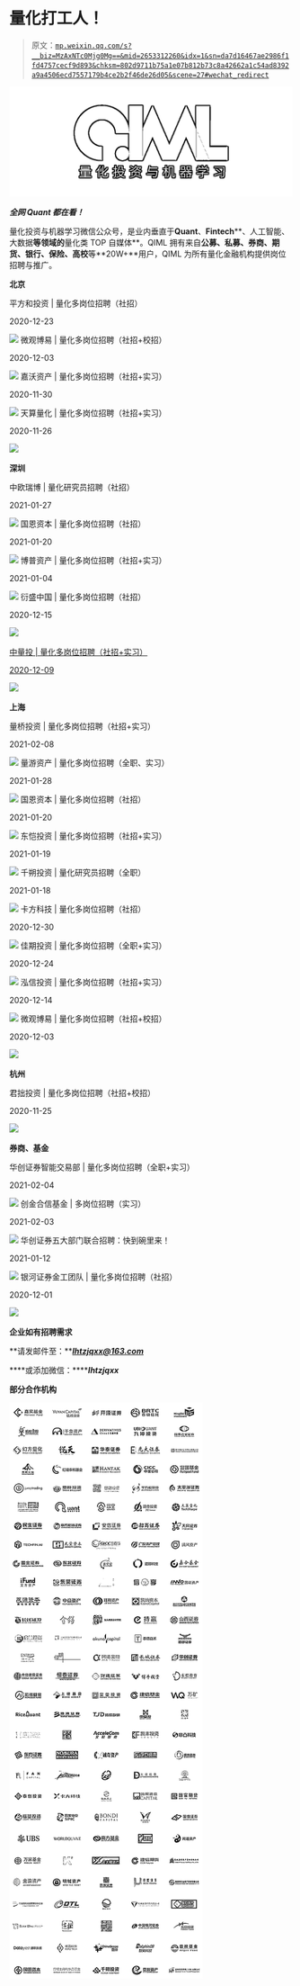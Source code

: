 # 量化打工人！

> 原文：[`mp.weixin.qq.com/s?__biz=MzAxNTc0Mjg0Mg==&mid=2653312260&idx=1&sn=da7d16467ae2986f1fd4757cecf9d893&chksm=802d9711b75a1e07b812b73c8a42662a1c54ad8392a9a4506ecd7557179b4ce2b2f46de26d05&scene=27#wechat_redirect`](http://mp.weixin.qq.com/s?__biz=MzAxNTc0Mjg0Mg==&mid=2653312260&idx=1&sn=da7d16467ae2986f1fd4757cecf9d893&chksm=802d9711b75a1e07b812b73c8a42662a1c54ad8392a9a4506ecd7557179b4ce2b2f46de26d05&scene=27#wechat_redirect)

![](img/5f7e444cbd0879522a8a640b9a701dd5.png)

***全网 Quant 都在看！***

量化投资与机器学习微信公众号，是业内垂直于**Quant**、**Fintech****、人工智能、大数据**等领域的**量化类 TOP 自媒体**。QIML 拥有来自**公募、私募、券商、期货、银行、保险、高校**等**20W+**用户，QIML 为所有量化金融机构提供岗位招聘与推广。

**北京**

 平方和投资 | 量化多岗位招聘（社招）

2020-12-23

![](http://mp.weixin.qq.com/s?__biz=MzAxNTc0Mjg0Mg==&mid=2653309807&idx=2&sn=ac731a01767dd75ee0a38529ad00bffc&chksm=802d897ab75a006cf4ef3f3868ebfa13906c92cefb26efcdd2ee6ce5dd616c04ad57cf16fd94&scene=21#wechat_redirect) 微观博易 | 量化多岗位招聘（社招+校招）

2020-12-03

![](http://mp.weixin.qq.com/s?__biz=MzAxNTc0Mjg0Mg==&mid=2653308257&idx=2&sn=778a9236c40078747078061980bd07c4&chksm=802d8774b75a0e626247a689cbeed2dbb2d9326fc2cac74d4b074fc10a3d62107e9d32b9eb40&scene=21#wechat_redirect) 嘉沃资产 | 量化多岗位招聘（社招+实习）

2020-11-30

![](http://mp.weixin.qq.com/s?__biz=MzAxNTc0Mjg0Mg==&mid=2653308159&idx=2&sn=bbfd521e4106121710ffc2b88358e9bb&chksm=802d86eab75a0ffc4061bb9792437797cb105cc83be99bd929a87d3fd199194d92ebf7980b1e&scene=21#wechat_redirect) 天算量化 | 量化多岗位招聘（社招+实习）

2020-11-26

![](http://mp.weixin.qq.com/s?__biz=MzAxNTc0Mjg0Mg==&mid=2653308124&idx=2&sn=fa4cc6934628a2a5d579eaf9c975ce2b&chksm=802d86c9b75a0fdf7a71f7fb20f8dac68d95efbe34ec4fa559d6b717aef46b85a6228898ec4c&scene=21#wechat_redirect)

**深圳**

 中欧瑞博 | 量化研究员招聘（社招）

2021-01-27

![](http://mp.weixin.qq.com/s?__biz=MzAxNTc0Mjg0Mg==&mid=2653311376&idx=2&sn=67f23341cf8abd467e3f812f0d499b24&chksm=802d9385b75a1a93b8739d4a98f9da731dd10b1d57651d0003613019e54e553b4382c577312e&scene=21#wechat_redirect) 国恩资本 | 量化多岗位招聘（社招）

2021-01-20

![](http://mp.weixin.qq.com/s?__biz=MzAxNTc0Mjg0Mg==&mid=2653310880&idx=2&sn=de564b90362549af7ea44dd541fb18e5&chksm=802d8db5b75a04a3019fff62b102104321f0a02fab1a3ec2a5c48c6c2f27b3efe6036dbdaaf8&scene=21#wechat_redirect) 博普资产 | 量化多岗位招聘（社招+实习）

2021-01-04

![](http://mp.weixin.qq.com/s?__biz=MzAxNTc0Mjg0Mg==&mid=2653310216&idx=2&sn=d425b2b0a6967fdfed54a8d1909ac9ae&chksm=802d8f1db75a060b200b48c0d398c6c28eb0f7c3b02a5c7ad519934884c6d7556cdcfa7dc8b9&scene=21#wechat_redirect) 衍盛中国 | 量化多岗位招聘（社招）

2020-12-15

![](http://mp.weixin.qq.com/s?__biz=MzAxNTc0Mjg0Mg==&mid=2653309170&idx=2&sn=c57741b78e9b1a5b14cfa1a13f291f94&chksm=802d8ae7b75a03f19cc3599fd02f6b1ad299a191b7e2029dc122807c2a4d4e751a7dfedd0bac&scene=21#wechat_redirect)

[中量投 | 量化多岗位招聘（社招+实习）](http://mp.weixin.qq.com/s?__biz=MzAxNTc0Mjg0Mg==&mid=2653308494&idx=2&sn=53e7ced04ea4f6290bd6314bb6b48b17&chksm=802d845bb75a0d4d5be84fbab561b1384e857a95ddd5fba2b20f4329bb52c123f4cac83d0e88&scene=21#wechat_redirect)

[2020-12-09](http://mp.weixin.qq.com/s?__biz=MzAxNTc0Mjg0Mg==&mid=2653308494&idx=2&sn=53e7ced04ea4f6290bd6314bb6b48b17&chksm=802d845bb75a0d4d5be84fbab561b1384e857a95ddd5fba2b20f4329bb52c123f4cac83d0e88&scene=21#wechat_redirect)

![](http://mp.weixin.qq.com/s?__biz=MzAxNTc0Mjg0Mg==&mid=2653308494&idx=2&sn=53e7ced04ea4f6290bd6314bb6b48b17&chksm=802d845bb75a0d4d5be84fbab561b1384e857a95ddd5fba2b20f4329bb52c123f4cac83d0e88&scene=21#wechat_redirect)

**上海**

 量桥投资 | 量化多岗位招聘（社招+实习）

2021-02-08

![](http://mp.weixin.qq.com/s?__biz=MzAxNTc0Mjg0Mg==&mid=2653311869&idx=2&sn=c34c7d0e30daa4540f4bb22892628c24&chksm=802d9168b75a187ef9cfd7d986f59d996b3644aab4759c6a57f4819f668de09c82320de3dc7a&scene=21#wechat_redirect) 量游资产 | 量化多岗位招聘（全职、实习）

2021-01-28

![](http://mp.weixin.qq.com/s?__biz=MzAxNTc0Mjg0Mg==&mid=2653311397&idx=2&sn=2b14bcef69b51574f5837c60bd1957a9&chksm=802d93b0b75a1aa6137d0ddb60240c8333a0a9d4257f851353334b4534751bca3ab05db546ef&scene=21#wechat_redirect) 国恩资本 | 量化多岗位招聘（社招）

2021-01-20

![](http://mp.weixin.qq.com/s?__biz=MzAxNTc0Mjg0Mg==&mid=2653310880&idx=2&sn=de564b90362549af7ea44dd541fb18e5&chksm=802d8db5b75a04a3019fff62b102104321f0a02fab1a3ec2a5c48c6c2f27b3efe6036dbdaaf8&scene=21#wechat_redirect) 东恺投资 | 量化多岗位招聘（社招+实习）

2021-01-19

![](http://mp.weixin.qq.com/s?__biz=MzAxNTc0Mjg0Mg==&mid=2653310812&idx=2&sn=35a97476801aaca9ff9144f4f3996914&chksm=802d8d49b75a045f4c0fc8ad5e63b36dd73e811d32c815d7e0e984de3378ef78d10b00c14f74&scene=21#wechat_redirect) 千朔投资 | 量化研究员招聘（全职）

2021-01-18

![](http://mp.weixin.qq.com/s?__biz=MzAxNTc0Mjg0Mg==&mid=2653310699&idx=2&sn=3027d8b69f3c028edb0fdc8c59832ee9&chksm=802d8cfeb75a05e82226feafcebc92f4e34539366ab117c143bbd03635fcdf1e2e68240acfb1&scene=21#wechat_redirect) 卡方科技 | 量化多岗位招聘（社招）

2020-12-30

![](http://mp.weixin.qq.com/s?__biz=MzAxNTc0Mjg0Mg==&mid=2653310056&idx=2&sn=ccb75d7801572b881c35e9210a433448&chksm=802d8e7db75a076b06dc12586939c89aa1e5cda08a587aa13a0b056e1fcb22ce69593d2ef42c&scene=21#wechat_redirect) 佳期投资 | 量化多岗位招聘（全职+实习）

2020-12-24

![](http://mp.weixin.qq.com/s?__biz=MzAxNTc0Mjg0Mg==&mid=2653309899&idx=2&sn=058ee7c1534b152409d7267377465621&chksm=802d89deb75a00c88900ddab0813869df7bcb01fed548835e8dc5da25809f5fcd7fa3e1bb9cb&scene=21#wechat_redirect) 泓信投资 | 量化多岗位招聘（社招+实习）

2020-12-14

![](http://mp.weixin.qq.com/s?__biz=MzAxNTc0Mjg0Mg==&mid=2653309104&idx=2&sn=283faff18910e4d98f6f1556f0b469ae&chksm=802d8aa5b75a03b30f4fd1755a21505ed955c44d561f7fe6aafca4543a494a65c528f1512e0b&scene=21#wechat_redirect) 微观博易 | 量化多岗位招聘（社招+校招）

2020-12-03

![](http://mp.weixin.qq.com/s?__biz=MzAxNTc0Mjg0Mg==&mid=2653308257&idx=2&sn=778a9236c40078747078061980bd07c4&chksm=802d8774b75a0e626247a689cbeed2dbb2d9326fc2cac74d4b074fc10a3d62107e9d32b9eb40&scene=21#wechat_redirect)

**杭州**

 君拙投资 | 量化多岗位招聘（社招+校招）

2020-11-25

![](http://mp.weixin.qq.com/s?__biz=MzAxNTc0Mjg0Mg==&mid=2653308023&idx=2&sn=666f50d2d118508bfaf5debb5d7d5163&chksm=802d8662b75a0f749944bf72a9aa54d7655fc1df6820df98543f91d15b65401b6168a8e419a6&scene=21#wechat_redirect)

**券商、基金**

 华创证券智能交易部 | 量化多岗位招聘（全职+实习）

2021-02-04

![](http://mp.weixin.qq.com/s?__biz=MzAxNTc0Mjg0Mg==&mid=2653311792&idx=2&sn=e6c085a417d187b7cd646ad4b1c1ea8b&chksm=802d9125b75a1833258397e7c5a5eac3e9bf58f88dbee82e62d74743762163d2c1ac4d358fda&scene=21#wechat_redirect) 创金合信基金 | 多岗位招聘（实习）

2021-02-03

![](http://mp.weixin.qq.com/s?__biz=MzAxNTc0Mjg0Mg==&mid=2653311772&idx=2&sn=c7f35dd674ae29fd4d91cb2967b6eabf&chksm=802d9109b75a181f8f94066d6dab9257dd17392d4b2986e8a6db4c496df4980a51ae821fcb87&scene=21#wechat_redirect) 华创证券五大部门联合招聘：快到碗里来！

2021-01-12

![](http://mp.weixin.qq.com/s?__biz=MzAxNTc0Mjg0Mg==&mid=2653310623&idx=1&sn=ef4c317ce69007d415071e527b89bb23&chksm=802d8c8ab75a059c0367deb6007d55962063adcf973c36f9546db7b31b1f589be1a5692ff946&scene=21#wechat_redirect) 银河证券金工团队 | 量化多岗位招聘（社招）

2020-12-01

![](http://mp.weixin.qq.com/s?__biz=MzAxNTc0Mjg0Mg==&mid=2653308195&idx=2&sn=ae22dec63f12b7b80565c9806ad2e61a&chksm=802d8736b75a0e203274d779dd78cf2746619e75e4d37f0d3c03704bb854641a14c624317dae&scene=21#wechat_redirect)

**企业如有招聘需求**

**请发邮件至：*****lhtzjqxx@163.com***

****或添加微信：*******lhtzjqxx***

**部分合作机构**

![](img/b97814c9e1b0d7939e46a7dbe320ff32.png)